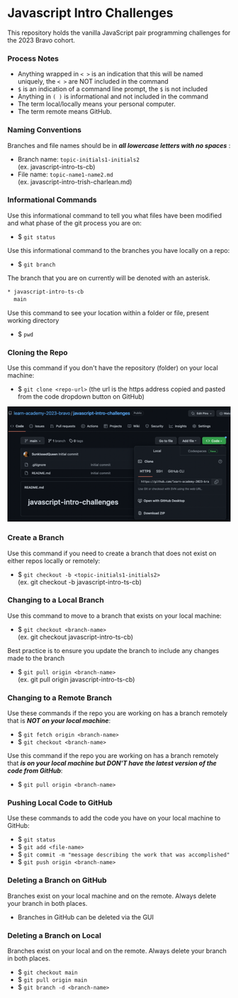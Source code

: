 # Javascript Intro Challenges

This repository holds the vanilla JavaScript pair programming challenges for the 2023 Bravo cohort.

### Process Notes

- Anything wrapped in `< >` is an indication that this will be named uniquely, the `< >` are NOT included in the command
- `$` is an indication of a command line prompt, the `$` is not included
- Anything in `( )` is informational and not included in the command
- The term local/locally means your personal computer.
- The term remote means GitHub.

### Naming Conventions

Branches and file names should be in ***all lowercase letters with no spaces*** :

- Branch name: `topic-initials1-initials2`   
(ex. javascript-intro-ts-cb)
- File name: `topic-name1-name2.md`  
(ex. javascript-intro-trish-charlean.md)

### Informational Commands

Use this informational command to tell you what files have been modified and what phase of the git process you are on:

- $ `git status`

Use this informational command to the branches you have locally on a repo:

- $ `git branch`  

The branch that you are on currently will be denoted with an asterisk.
```bash
* javascript-intro-ts-cb
  main
```
Use this command to see your location within a folder or file, present working directory  
- $ `pwd` 


### Cloning the Repo

Use this command if you don't have the repository (folder) on your local machine:

- $ `git clone <repo-url>` (the url is the https address copied and pasted from the code dropdown button on GitHub)

![Repo-Url](./assets/repo-url.png)


### Create a Branch

Use this command if you need to create a branch that does not exist on either repos locally or remotely:

- $ `git checkout -b <topic-initials1-initials2>`  
(ex. git checkout -b javascript-intro-ts-cb)


### Changing to a Local Branch

Use this command to move to a branch that exists on your local machine:

- $ `git checkout <branch-name>`  
(ex. git checkout javascript-intro-ts-cb)

Best practice is to ensure you update the branch to include any changes made to the branch
- $ `git pull origin <branch-name>`  
(ex. git pull origin javascript-intro-ts-cb)


### Changing to a Remote Branch

Use these commands if the repo you are working on has a branch remotely that is ***NOT on your local machine***:

- $ `git fetch origin <branch-name>`
- $ `git checkout <branch-name>`

Use this command if the repo you are working on has a branch remotely that ***is on your local machine but DON'T have the latest version of the code from GitHub***:
- $ `git pull origin <branch-name>`

### Pushing Local Code to GitHub

Use these commands to add the code you have on your local machine to GitHub:

- $ `git status` 
- $ `git add <file-name>`
- $ `git commit -m "message describing the work that was accomplished"`
- $ `git push origin <branch-name>`


### Deleting a Branch on GitHub

Branches exist on your local machine and on the remote. Always delete your branch in both places.

- Branches in GitHub can be deleted via the GUI


### Deleting a Branch on Local

Branches exist on your local and on the remote. Always delete your branch in both places.

- $ `git checkout main`
- $ `git pull origin main`
- $ `git branch -d <branch-name>`